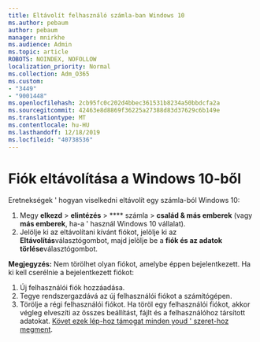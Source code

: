 ```yaml
---
title: Eltávolít felhasználó számla-ban Windows 10
ms.author: pebaum
author: pebaum
manager: mnirkhe
ms.audience: Admin
ms.topic: article
ROBOTS: NOINDEX, NOFOLLOW
localization_priority: Normal
ms.collection: Adm_O365
ms.custom:
- "3449"
- "9001448"
ms.openlocfilehash: 2cb95fc0c202d4bbec361531b8234a50bbdcfa2a
ms.sourcegitcommit: 42463e8d8869f36225a27388d83d37629c6b149e
ms.translationtype: MT
ms.contentlocale: hu-HU
ms.lasthandoff: 12/18/2019
ms.locfileid: "40738536"
---
```

# <a name="remove-an-account-in-windows-10"></a>Fiók eltávolítása a Windows 10-ből

Eretnekségek ' hogyan viselkedni eltávolít egy számla-ból Windows 10:

1. Megy **elkezd** > **elintézés** > **** számla > **család & más emberek** (vagy **más emberek**, ha-a ' használ Windows 10 vállalat).
2. Jelölje ki az eltávolítani kívánt fiókot, jelölje ki az **Eltávolítás**választógombot, majd jelölje be a **fiók és az adatok törlése**választógombot.
 
**Megjegyzés:** Nem törölhet olyan fiókot, amelybe éppen bejelentkezett.  Ha ki kell cserélnie a bejelentkezett fiókot:

1. Új felhasználói fiók hozzáadása.
2. Tegye rendszergazdává az új felhasználói fiókot a számítógépen.
3. Törölje a régi felhasználói fiókot. Ha töröl egy felhasználói fiókot, akkor végleg elveszíti az összes beállítást, fájlt és a felhasználóhoz társított adatokat. [Követ ezek lép-hoz támogat minden youd ' szeret-hoz megment](https://support.microsoft.com/help/4027408/windows-10-backup-and-restore).